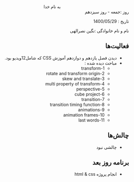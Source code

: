 <div dir="rtl" align="center">
به نام خدا
</div>
<div dir="rtl" align="right">
روز :جمعه - روز سیزدهم

تاریخ : 1400/05/29

نام و نام خانوادگی :نگین نصرالهی

## فعالیت‌ها
* دیدن فصل یازدهم و دوازدهم آموزش CSS که شامل12ویدیو بود.
* مباحث دیده شده :
   *  1-transform
   *  2-rotate and transform origin
   *  3-skew and translate
   *  4-multi property of transform
   *  5-perspective
   *  6-cube project
   *  7-transition
   *  8-transition timing function
   *  9-animations
   * 10-animation frames
   * 11-last words

## چالش‌ها
* چالشی نبود
## برنامه روز بعد
* انجام پروژه html & css
</div>

